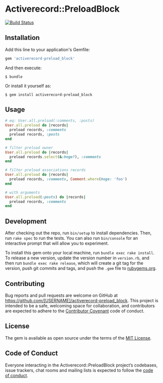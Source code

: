 # Activerecord::PreloadBlock
[![Build Status](https://travis-ci.org/Jun0kada/activerecord-preload_block.svg?branch=master)](https://travis-ci.org/Jun0kada/activerecord-preload_block)

## Installation

Add this line to your application's Gemfile:

```ruby
gem 'activerecord-preload_block'
```

And then execute:

    $ bundle

Or install it yourself as:

    $ gem install activerecord-preload_block

## Usage

```ruby
# eq: User.all.preload(:comments, :posts)
User.all.preload do |records|
  preload records, :comments
  preload records, :posts
end

# filter preload owner
User.all.preload do |records|
  preload records.select(&:hoge?), :comments
end

# filter preload associations records
User.all.preload do |records|
  preload records, :comments, Comment.where(hoge: 'foo')
end

# with arguments
User.all.preload(:posts) do |records|
  preload records, :comments
end
```

## Development

After checking out the repo, run `bin/setup` to install dependencies. Then, run `rake spec` to run the tests. You can also run `bin/console` for an interactive prompt that will allow you to experiment.

To install this gem onto your local machine, run `bundle exec rake install`. To release a new version, update the version number in `version.rb`, and then run `bundle exec rake release`, which will create a git tag for the version, push git commits and tags, and push the `.gem` file to [rubygems.org](https://rubygems.org).

## Contributing

Bug reports and pull requests are welcome on GitHub at https://github.com/[USERNAME]/activerecord-preload_block. This project is intended to be a safe, welcoming space for collaboration, and contributors are expected to adhere to the [Contributor Covenant](http://contributor-covenant.org) code of conduct.

## License

The gem is available as open source under the terms of the [MIT License](https://opensource.org/licenses/MIT).

## Code of Conduct

Everyone interacting in the Activerecord::PreloadBlock project’s codebases, issue trackers, chat rooms and mailing lists is expected to follow the [code of conduct](https://github.com/[USERNAME]/activerecord-preload_block/blob/master/CODE_OF_CONDUCT.md).

